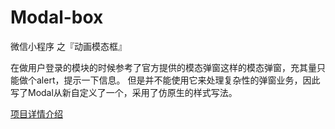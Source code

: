 # Modal-box
微信小程序 之『动画模态框』

在做用户登录的模块的时候参考了官方提供的模态弹窗这样的模态弹窗，充其量只能做个alert，提示一下信息。
但是并不能使用它来处理复杂性的弹窗业务，因此写了Modal从新自定义了一个，采用了仿原生的样式写法。

[项目详情介绍](http://www.jianshu.com/p/ef538ae97543)
